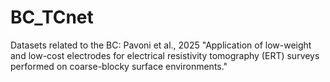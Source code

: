 # BC_TCnet

Datasets related to the BC: Pavoni et al., 2025 "Application of low-weight and low-cost electrodes for electrical resistivity tomography (ERT) surveys performed on coarse-blocky surface environments."
